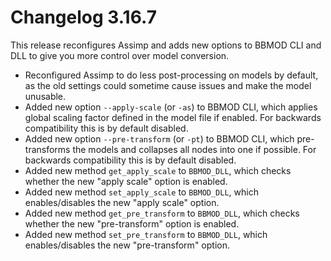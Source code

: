 # Changelog 3.16.7
This release reconfigures Assimp and adds new options to BBMOD CLI and DLL to give you more control over model conversion.

* Reconfigured Assimp to do less post-processing on models by default, as the old settings could sometime cause issues and make the model unusable.
* Added new option `--apply-scale` (or `-as`) to BBMOD CLI, which applies global scaling factor defined in the model file if enabled. For backwards compatibility this is by default disabled.
* Added new option `--pre-transform` (or `-pt`) to BBMOD CLI, which pre-transforms the models and collapses all nodes into one if possible. For backwards compatibility this is by default disabled.
* Added new method `get_apply_scale` to `BBMOD_DLL`, which checks whether the new "apply scale" option is enabled.
* Added new method `set_apply_scale` to `BBMOD_DLL`, which enables/disables the new "apply scale" option.
* Added new method `get_pre_transform` to `BBMOD_DLL`, which checks whether the new "pre-transform" option is enabled.
* Added new method `set_pre_transform` to `BBMOD_DLL`, which enables/disables the new "pre-transform" option.
